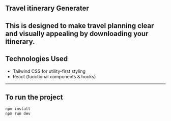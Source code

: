 ## Travel itinerary Generater
This is designed to make travel planning clear and visually appealing by downloading your itinerary.
---

##  Technologies Used

- Tailwind CSS for utility-first styling
- React (functional components & hooks)

---

## To run the project

```bash
npm install
npm run dev
